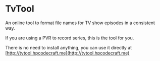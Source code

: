 # TvTool

An online tool to format file names for TV show episodes in a consistent way.

If you are using a PVR to record series, this is the tool for you.

There is no need to install anything, you can use it directly at [http://tvtool.hpcodecraft.me](http://tvtool.hpcodecraft.me)
